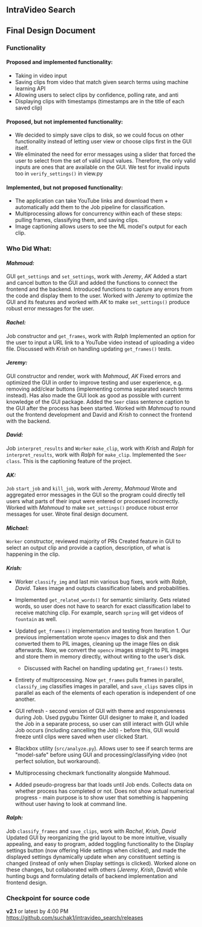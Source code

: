 ## IntraVideo Search
## Final Design Document

### Functionality
#### Proposed and implemented functionality:
- Taking in video input
- Saving clips from video that match given search terms using machine learning API
- Allowing users to select clips by confidence, polling rate, and anti
- Displaying clips with timestamps (timestamps are in the title of each saved clip)

#### Proposed, but not implemented functionality:
- We decided to simply save clips to disk, so we could focus on other functionality instead of letting user view or choose clips first in the GUI itself.
- We eliminated the need for error messages using a slider that forced the user to select from the set of valid input values. Therefore, the only valid inputs are ones that are available on the GUI. We test for invalid inputs too in `verify_settings()` in view.py

#### Implemented, but not proposed functionality:
- The application can take YouTube links and download them + automatically add them to the Job pipeline for classification.
- Multiprocessing allows for concurrency within each of these steps: pulling frames, classifying them, and saving clips.
- Image captioning allows users to see the ML model's output for each clip.

### Who Did What:

#### *Mahmoud:*
GUI `get_settings` and `set_settings`, work with *Jeremy*, *AK*
Added a start and cancel button to the GUI and added the functions to connect the frontend and the backend.
Introduced functions to capture any errors from the code and display them to the user.
Worked with *Jeremy* to optimize the GUI and its features and worked with *AK* to make `set_settings()` produce robust error messages for the user.



#### *Rachel:*
Job constructor and `get_frames`, work with *Ralph*
Implemented an option for the user to input a URL link to a YouTube video instead of uploading a video file.
Discussed with *Krish* on handling updating `get_frames()` tests.

#### *Jeremy:*
GUI constructor and render, work with *Mahmoud*, *AK*
Fixed errors and optimized the GUI in order to improve testing and user experience, e.g. removing add/clear buttons (implementing comma separated search terms instead). Has also made the GUI look as good as possible with current knowledge of the GUI package.
Added the `Seer` class sentence caption to the GUI after the process has been started.
Worked with *Mahmoud* to round out the frontend development and David and *Krish* to connect the frontend with the backend.

#### *David:*
Job `interpret_results` and `Worker` `make_clip`, work with *Krish* and *Ralph* for `interpret_results`, work with *Ralph* for `make_clip`.
Implemented the `Seer class`. This is the captioning feature of the project.

#### *AK:*
`Job` `start_job` and `kill_job`, work with *Jeremy*, *Mahmoud*
Wrote and aggregated error messages in the GUI so the program could directly tell users what parts of their input were entered or processed incorrectly.
Worked with *Mahmoud* to make `set_settings()` produce robust error messages for user.
Wrote final design document.

#### *Michael:*
`Worker` constructor, reviewed majority of PRs
Created feature in GUI to select an output clip and provide a caption, description, of what is happening in the clip.

#### *Krish:*
- Worker `classify_img` and last min various bug fixes, work with *Ralph*, *David*.
Takes image and outputs classification labels and probabilities.
- Implemented `get_related_words()` for semantic similarity. Gets related words, so user does not have to search for exact classification label to receive matching clip. For example, search `spring` will get videos of `fountain` as well.
- Updated `get_frames()` implementation and testing from Iteration 1. Our previous implementation wrote `opencv` images to disk and then converted them to PIL images, cleaning up the image files on disk afterwards. Now, we convert the `opencv` images straight to PIL images and store them in memory directly, without writing to the user’s disk.
    - Discussed with Rachel on handling updating `get_frames()` tests.

- Entirety of multiprocessing. Now `get_frames` pulls frames in parallel, `classify_img` classifies images in parallel, and `save_clips` saves clips in parallel as each of the elements of each operation is independent of one another.

- GUI refresh - second version of GUI with theme and responsiveness during Job. Used pygubu Tkinter GUI designer to make it, and loaded the Job in a separate process, so user can still interact with GUI while Job occurs (including cancelling the Job) - before this, GUI would freeze until clips were saved when user clicked Start.

- Blackbox utility (`src/analyze.py`). Allows user to see if search terms are "model-safe" before using GUI and processing/classifying video (not perfect solution, but workaround).
- Multiprocessing checkmark functionality alongside Mahmoud.
- Added pseudo-progress bar that loads until Job ends. Collects data on whether process has completed or not. Does not show actual numerical progress - main purpose is to show user that something is happening without user having to look at command line.

#### *Ralph:*
Job `classify_frames` and `save_clips`, work with *Rachel*, *Krish*, *David*
Updated GUI by reorganizing the grid layout to be more intuitive, visually appealing, and easy to program, added toggling functionality to the Display settings button (now offering Hide settings when clicked), and made the displayed settings dynamically update when any constituent setting is changed (instead of only when Display settings is clicked). Worked alone on these changes, but collaborated with others (*Jeremy*, *Krish*, *David*) while hunting bugs and formulating details of backend implementation and frontend design.

### Checkpoint for source code
**v2.1** or latest by 4:00 PM https://github.com/suchak1/intravideo_search/releases
